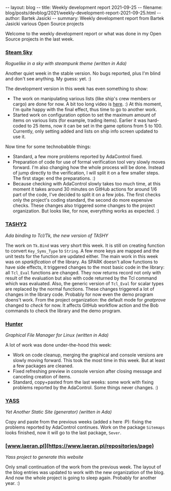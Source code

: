 -- layout: blog
-- title: Weekly development report 2021-09-25
-- filename: blog/posts/devblog/2021/weekly-development-report-2021-09-25.html
-- author: Bartek Jasicki
-- summary: Weekly development report from Bartek Jasicki various Open Source projects

Welcome to the weekly development report or what was done in my Open Source
projects in the last week.

### [Steam Sky](https://www.laeran.pl/repositories/steamsky)

*Roguelike in a sky with steampunk theme (written in Ada)*

Another quiet week in the stable version. No bugs reported, plus I'm blind and
don't see anything. My guess: yet. :)

The development version in this week has even something to show:

* The work on manipulating various lists (like ship's crew members or cargo)
  are done for now.  A bit too long video is [here](https://i.imgur.com/a4lWNoi.mp4). :)
  At this moment, I'm quite happy with the final effect, thus time to go to
  another work.
* Started work on configuration option to set the maximum amount of items on
  various lists (for example, trading items). Earlier it was hard-coded to 25
  items, now it can be set in the game options from 5 to 100. Currently, only
  setting added and lists on ship info screen updated to use it.

Now time for some technobabble things:

* Standard, a few more problems reported by AdaControl fixed.
* Preparation of code for use of formal verification tool very slowly moves
  forward. I'm also changing how the whole process will be done. Instead of
  jump directly to the verification, I will split it on a few smaller steps.
  The first stage: end the preparations. :)
* Because checking with AdaControl slowly takes too much time, at this moment
  it takes around 30 minutes on GitHub actions for around 1/6 part of the
  code, I've decided to split it on a few jobs. The first checks only the
  project's coding standard, the second do more expensive checks. These
  changes also triggered some changes to the project organization. But looks
  like, for now, everything works as expected. :)

### [TASHY2](https://www.laeran.pl/repositories/tashy2)

*Ada binding to Tcl/Tk, the new version of TASHY*

The work on `Tk.Bind` was very short this week. It is still on creating
function to convert `Key_Syms_Type` to `String`. A few more keys are mapped and
the unit tests for the function are updated either. The main work in this week
was on *sparkification* of the library. As SPARK doesn't allow functions to
have side effects, it triggered changes to the most basic code in the library:
all `Tcl_Eval` functions are changed. They now returns record not only with
result of the evaluation but also with code returned by the Tcl command which
was evaluated. Also, the generic version of `Tcl_Eval` for scalar types are
replaced by the normal functions. These changes triggered a lot of changes in
the library code. Probably for now even the demo program doens't work. From the
project organization: the default mode for *gnatprove* changed to *check* for
now. It affects GitHub workflow action and the Bob commands to check the
library and the demo program.

### [Hunter](https://www.laeran.pl/repositories/hunter)

*Graphical File Manager for Linux (written in Ada)*

A lot of work was done under-the-hood this week:

* Work on code cleanup, merging the graphical and console versions are slowly
  moving forward. This took the most time in this week. But at least a few
  packages are cleaned.
* Fixed refreshing preview in console version after closing message and
  canceling creation of items.
* Standard, copy+pasted from the last weeks: some work with fixing problems
  reported by the AdaControl. Some things never changes. :)

### [YASS](https://www.laeran.pl/repositories/yass)

*Yet Another Static Site (generator) (written in Ada)*

Copy and paste from the previous weeks (added *s* here :P): fixing the problems
reported by AdaControl continues. Work on the package `Sitemaps` looks
finished, now it will go to the last package, `Sever`.

### [www.laeran.pl](https://www.laeran.pl/repositories/page)

*Yass project to generate this website*

Only small continuation of the work from the previous week. The layout of the
blog entries was updated to work with the new organization of the blog. And now
the whole project is going to sleep again. Probably for another year. :)
